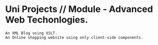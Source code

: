 # Uni Projects // Module - Advanced Web Techonlogies.
	An XML Blog using XSLT.
	An Online shopping website using only client-side components.
